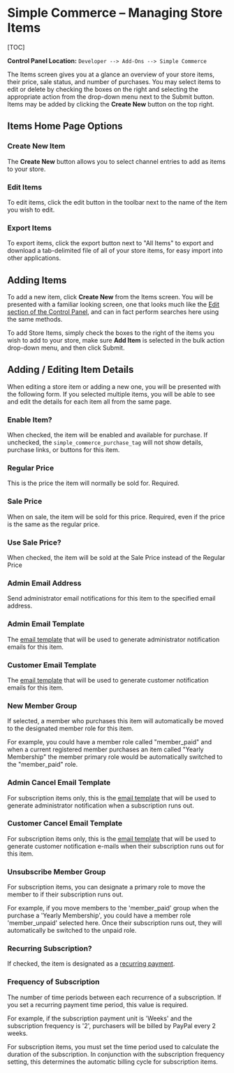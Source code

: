 <!--
    This source file is part of the open source project
    ExpressionEngine User Guide (https://github.com/ExpressionEngine/ExpressionEngine-User-Guide)

    @link      https://expressionengine.com/
    @copyright Copyright (c) 2003-2020, Packet Tide, LLC (https://packettide.com)
    @license   https://expressionengine.com/license Licensed under Apache License, Version 2.0
-->

# Simple Commerce – Managing Store Items

[TOC]

**Control Panel Location:** `Developer --> Add-Ons --> Simple Commerce`

The Items screen gives you at a glance an overview of your store items, their price, sale status, and number of purchases. You may select items to edit or delete by checking the boxes on the right and selecting the appropriate action from the drop-down menu next to the Submit button. Items may be added by clicking the **Create New** button on the top right.

## Items Home Page Options

### Create New Item

The **Create New** button allows you to select channel entries to add as items to your store.

### Edit Items

To edit items, click the edit button in the toolbar next to the name of the item you wish to edit.

### Export Items

To export items, click the export button next to "All Items" to export and download a tab-delimited file of all of your store items, for easy import into other applications.

## Adding Items

To add a new item, click **Create New** from the Items screen. You will be presented with a familiar looking screen, one that looks much like the [Edit section of the Control Panel](control-panel/entry-manager.md), and can in fact perform searches here using the same methods.

To add Store Items, simply check the boxes to the right of the items you wish to add to your store, make sure **Add Item** is selected in the bulk action drop-down menu, and then click Submit.

## Adding / Editing Item Details

When editing a store item or adding a new one, you will be presented with the following form. If you selected multiple items, you will be able to see and edit the details for each item all from the same page.

### Enable Item?

When checked, the item will be enabled and available for purchase. If unchecked, the `simple_commerce_purchase_tag` will not show details, purchase links, or buttons for this item.

### Regular Price

This is the price the item will normally be sold for. Required.

### Sale Price

When on sale, the item will be sold for this price. Required, even if the price is the same as the regular price.

### Use Sale Price?

When checked, the item will be sold at the Sale Price instead of the Regular Price

### Admin Email Address

Send administrator email notifications for this item to the specified email address.

### Admin Email Template

The [email template](email-templates.md) that will be used to generate administrator notification emails for this item.

### Customer Email Template

The [email template](email-templates.md) that will be used to generate customer notification emails for this item.

### New Member Group

If selected, a member who purchases this item will automatically be moved to the designated member role for this item.

For example, you could have a member role called "member_paid" and when a current registered member purchases an item called "Yearly Membership" the member primary role would be automatically switched to the "member_paid" role.

### Admin Cancel Email Template

For subscription items only, this is the [email template](email-templates.md) that will be used to generate administrator notification when a subscription runs out.

### Customer Cancel Email Template

For subscription items only, this is the [email template](email-templates.md) that will be used to generate customer notification e-mails when their subscription runs out for this item.

### Unsubscribe Member Group

For subscription items, you can designate a primary role to move the member to if their subscription runs out.

For example, if you move members to the 'member_paid' group when the purchase a 'Yearly Membership', you could have a member role 'member_unpaid' selected here. Once their subscription runs out, they will automatically be switched to the unpaid role.

### Recurring Subscription?

If checked, the item is designated as a [recurring payment](index.md#recurring-payments).

### Frequency of Subscription

The number of time periods between each recurrence of a subscription. If you set a recurring payment time period, this value is required.

For example, if the subscription payment unit is 'Weeks' and the subscription frequency is '2', purchasers will be billed by PayPal every 2 weeks.

For subscription items, you must set the time period used to calculate the duration of the subscription. In conjunction with the subscription frequency setting, this determines the automatic billing cycle for subscription items.
